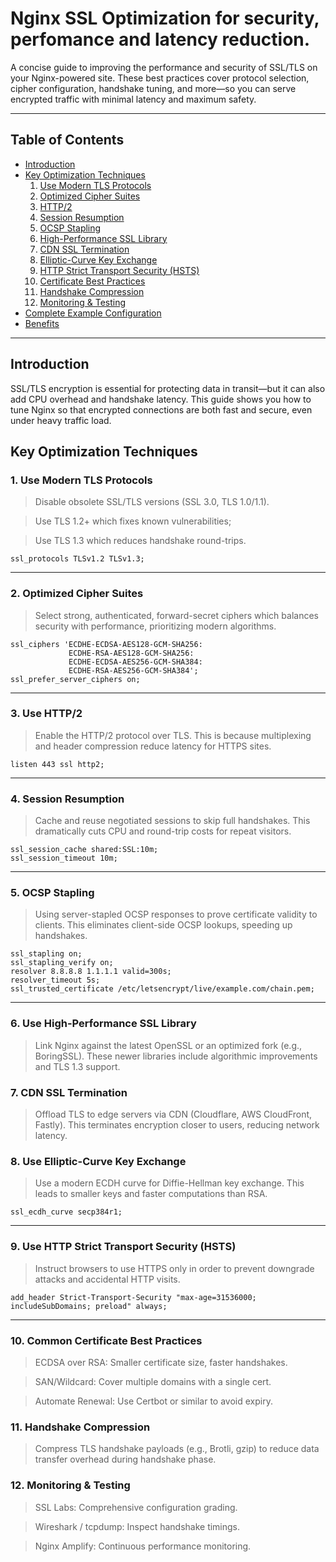 # Nginx SSL Optimization for security, perfomance and latency reduction.

A concise guide to improving the performance and security of SSL/TLS on your Nginx-powered site. These best practices cover protocol selection, cipher configuration, handshake tuning, and more—so you can serve encrypted traffic with minimal latency and maximum safety.

---

## Table of Contents

- [Introduction](#introduction)    
- [Key Optimization Techniques](#key-optimization-techniques)  
  1. [Use Modern TLS Protocols](#1-use-modern-tls-protocols)  
  2. [Optimized Cipher Suites](#2-optimized-cipher-suites)  
  3. [HTTP/2](#3-http2)  
  4. [Session Resumption](#4-session-resumption)  
  5. [OCSP Stapling](#5-ocsp-stapling)  
  6. [High-Performance SSL Library](#6-high-performance-ssl-library)  
  7. [CDN SSL Termination](#7-cdn-ssl-termination)  
  8. [Elliptic-Curve Key Exchange](#8-elliptic-curve-key-exchange)  
  9. [HTTP Strict Transport Security (HSTS)](#9-http-strict-transport-security-hsts)  
  10. [Certificate Best Practices](#10-certificate-best-practices)  
  11. [Handshake Compression](#11-handshake-compression)  
  12. [Monitoring & Testing](#12-monitoring--testing)  
- [Complete Example Configuration](#complete-example-configuration)  
- [Benefits](#benefits)  

---

## Introduction

SSL/TLS encryption is essential for protecting data in transit—but it can also add CPU overhead and handshake latency. This guide shows you how to tune Nginx so that encrypted connections are both fast and secure, even under heavy traffic load.


## Key Optimization Techniques

### 1. Use Modern TLS Protocols

> Disable obsolete SSL/TLS versions (SSL 3.0, TLS 1.0/1.1). 
 
> Use TLS 1.2+ which fixes known vulnerabilities;
 
> Use TLS 1.3 which reduces handshake round-trips.  
```nginx
ssl_protocols TLSv1.2 TLSv1.3;
```
---
### 2. Optimized Cipher Suites
>Select strong, authenticated, forward-secret ciphers which balances security with performance, prioritizing modern algorithms.
```nginx
ssl_ciphers 'ECDHE-ECDSA-AES128-GCM-SHA256:
             ECDHE-RSA-AES128-GCM-SHA256:
             ECDHE-ECDSA-AES256-GCM-SHA384:
             ECDHE-RSA-AES256-GCM-SHA384';
ssl_prefer_server_ciphers on;

```
---
### 3. Use HTTP/2
> Enable the HTTP/2 protocol over TLS. This is because multiplexing and header compression reduce latency for HTTPS sites.
```nginx
listen 443 ssl http2;
```
---
### 4. Session Resumption
> Cache and reuse negotiated sessions to skip full handshakes. This dramatically cuts CPU and round-trip costs for repeat visitors.
```nginx
ssl_session_cache shared:SSL:10m;
ssl_session_timeout 10m;
```
---
### 5. OCSP Stapling
> Using server-stapled OCSP responses  to prove certificate validity to clients. This eliminates client-side OCSP lookups, speeding up handshakes.
```nginx
ssl_stapling on;
ssl_stapling_verify on;
resolver 8.8.8.8 1.1.1.1 valid=300s;
resolver_timeout 5s;
ssl_trusted_certificate /etc/letsencrypt/live/example.com/chain.pem;
```
---
### 6. Use High-Performance SSL Library
> Link Nginx against the latest OpenSSL or an optimized fork (e.g., BoringSSL). These newer libraries include algorithmic improvements and TLS 1.3 support.

### 7. CDN SSL Termination
> Offload TLS to edge servers via CDN (Cloudflare, AWS CloudFront, Fastly). This terminates encryption closer to users, reducing network latency.

### 8. Use Elliptic-Curve Key Exchange
> Use a modern ECDH curve for Diffie-Hellman key exchange. This leads to smaller keys and faster computations than RSA.
```nginx
ssl_ecdh_curve secp384r1;
```
---
### 9. Use HTTP Strict Transport Security (HSTS)
> Instruct browsers to use HTTPS only in order to prevent downgrade attacks and accidental HTTP visits.
```nginx
add_header Strict-Transport-Security "max-age=31536000; includeSubDomains; preload" always;
```
---
### 10. Common Certificate Best Practices
> ECDSA over RSA: Smaller certificate size, faster handshakes.

> SAN/Wildcard: Cover multiple domains with a single cert.

> Automate Renewal: Use Certbot or similar to avoid expiry.

### 11. Handshake Compression
> Compress TLS handshake payloads (e.g., Brotli, gzip) to reduce data transfer overhead during handshake phase.

### 12. Monitoring & Testing
> SSL Labs: Comprehensive configuration grading.

> Wireshark / tcpdump: Inspect handshake timings.

> Nginx Amplify: Continuous performance monitoring.
